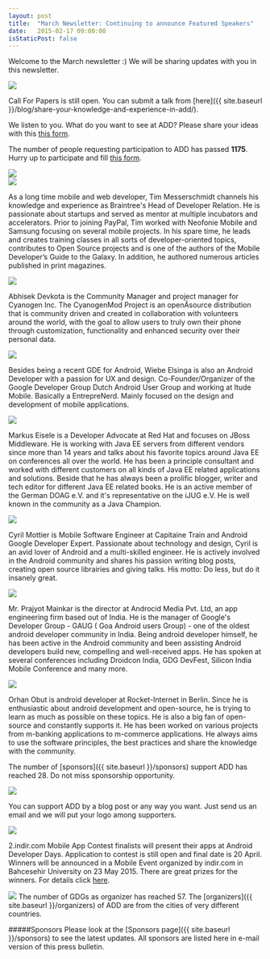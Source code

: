 ```yaml
---
layout: post
title:  "March Newsletter: Continuing to announce Featured Speakers"
date:   2015-02-17 09:00:00
isStaticPost: false
---
```


Welcome to the March newsletter :) We will be sharing updates with you in this newsletter.

<img class="img-responsive" src="{{ site.baseurl_root }}/img/posts/deadline_en.jpg"/>

Call For Papers is still open. You can submit a talk from [here]({{ site.baseurl }}/blog/share-your-knowledge-and-experience-in-add/).

We listen to you. What do you want to see at ADD? Please share your ideas with this [this form](https://docs.google.com/forms/d/16RB2PM-ifAxv4HqTOXWO72DlgYEEWc0f9SB921smTBs/viewform).

The number of people requesting participation to ADD has passed **1175**. Hurry up to participate and fill [this form](http://www.eventbrite.com/e/android-developer-days-2015-registration-14846274607).

<img class="img-responsive" src="{{ site.baseurl_root }}/img/posts/AttendeegeoWMarch7.png"/>

<div class="row speaker-row">
	<div class="col-md-3">
		<img class="img-responsive img-circle" src="{{ site.baseurl_root }}/img/people/tim-messerschmidt.jpg"/>	
	</div>
	<p class="col-md-9">
    As a long time mobile and web developer, Tim Messerschmidt channels his knowledge and experience as Braintree's Head of Developer Relation. He is passionate about startups and served as mentor at multiple incubators and accelerators.
    Prior to joining PayPal, Tim worked with Neofonie Mobile and Samsung focusing on several mobile projects. In his spare time, he leads and creates training classes in all sorts of developer-oriented topics, contributes to Open Source projects and is one of the authors of the Mobile Developer’s Guide to the Galaxy. In addition, he authored numerous articles published in print magazines.	
	</p>
</div>
<div class="row speaker-row">
	<div class="col-md-3">
		<img class="img-responsive img-circle" src="{{ site.baseurl_root }}/img/people/abhisek-devkota.png"/>	
	</div>
	<p class="col-md-9">
	Abhisek Devkota is the Community Manager and project manager for Cyanogen Inc. The CyanogenMod Project is an openÂ­source distribution that is community driven and created in collaboration with volunteers around the world, with the goal to allow users to truly own their phone through customization, functionality and enhanced security over their personal data.
	</p>	
</div>
<div class="row speaker-row">
	<div class="col-md-3">
		<img class="img-responsive img-circle" src="{{ site.baseurl_root }}/img/people/wiebe-elsinga.jpg"/>	
	</div>
	<p class="col-md-9">
    Besides being a recent GDE for Android, Wiebe Elsinga is also an Android Developer with a passion for UX and design. Co-Founder/Organizer of the Google Developer Group Dutch Android User Group and working at Itude Mobile. Basically a EntrepreNerd.
    Mainly focused on the design and development of mobile applications.
	</p>	
</div>
<div class="row speaker-row">
	<div class="col-md-3">
		<img class="img-responsive img-circle" src="{{ site.baseurl_root }}/img/people/markus-eisele.jpg"/>	
	</div>
	<p class="col-md-9">
	Markus Eisele is a Developer Advocate at Red Hat and focuses on JBoss Middleware. He is working with Java EE servers from different vendors since more than 14 years and talks about his favorite topics around Java EE on conferences all over the world. He has been a principle consultant and worked with different customers on all kinds of Java EE related applications and solutions. Beside that he has always been a prolific blogger, writer and tech editor for different Java EE related books. He is an active member of the German DOAG e.V. and it's representative on the iJUG e.V. He is well known in the community as a Java Champion.
	</p>	
</div>
<div class="row speaker-row">
	<div class="col-md-3">
		<img class="img-responsive img-circle" src="{{ site.baseurl_root }}/img/people/cyril-mottier.jpg"/>	
	</div>
	<p class="col-md-9">
	Cyril Mottier is Mobile Software Engineer at Capitaine Train and Android Google Developer Expert. Passionate about technology and design, Cyril is an avid lover of Android and a multi-skilled engineer. He is actively involved in the Android community and shares his passion writing blog posts, creating open source librairies and giving talks. His motto: Do less, but do it insanely great.
	</p>	
</div>
<div class="row speaker-row">
    <div class="col-md-3">
        <img class="img-responsive img-circle" src="{{ site.baseurl_root }}/img/people/prajyot-mainkar.jpg"/>	
    </div>
    <p class="col-md-9">
    Mr. Prajyot Mainkar is the director at Androcid Media Pvt. Ltd, an app engineering firm based out of India. He is the manager of Google's Developer Group - GAUG ( Goa Android users Group) - one of the oldest android developer community in India. Being android developer himself, he has been active in the Android community and been assisting Android developers build new, compelling and well-received apps. He has spoken at several conferences including Droidcon India, GDG DevFest, Silicon India Mobile Conference and many more.
    </p>	
</div>
<div class="row speaker-row">
    <div class="col-md-3">
        <img class="img-responsive img-circle" src="{{ site.baseurl_root }}/img/people/orhan-obut.jpg"/>	
    </div>
    <p class="col-md-9">
    Orhan Obut is android developer at Rocket-Internet in Berlin. Since he is enthusiastic about android development and open-source, he is trying to learn as much as possible on these topics. He is also a big fan of open-source and constantly supports it. He has been worked on various projects from m-banking applications to m-commerce applications.  He always aims to use the software principles, the best practices and share the knowledge with the community.
    </p>	
</div>

The number of [sponsors]({{ site.baseurl }}/sponsors) support ADD has reached 28. Do not miss sponsorship opportunity.

<img class="img-responsive" src="{{ site.baseurl_root }}/img/posts/support_en.jpg"/>

You can support ADD by a blog post or any way you want. Just send us an email and we will put your logo among supporters.

<img class="img-responsive" src="{{ site.baseurl_root }}/img/posts/indirmobil_en.jpg"/>


2.indir.com Mobile App Contest finalists will present their apps at Android Developer Days. Application to contest is still open and final date is 20 April. Winners will be announced in a Mobile Event organized by indir.com in Bahcesehir University on 23 May 2015. There are great prizes for the winners. For details click  [here](http://www.indir.com/yarisma/).

<img class="img-responsive" src="{{ site.baseurl_root }}/img/posts/gdg_57.png"/>	
The number of GDGs as organizer has reached 57. The [organizers]({{ site.baseurl }}/organizers) of ADD are from the cities of very different countries.

#####Sponsors
Please look at the [Sponsors page]({{ site.baseurl }}/sponsors) to see the latest updates. All sponsors are listed here in e-mail version of this press bulletin.